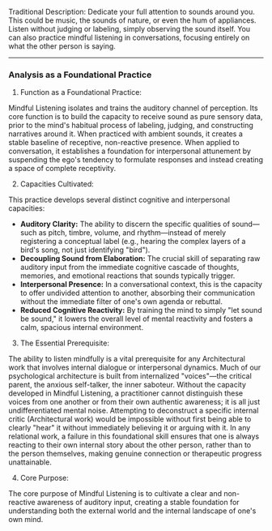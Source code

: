   

Traditional Description: Dedicate your full attention to sounds around you. This could be music, the sounds of nature, or even the hum of appliances. Listen without judging or labeling, simply observing the sound itself. You can also practice mindful listening in conversations, focusing entirely on what the other person is saying.

---

### Analysis as a Foundational Practice

1. Function as a Foundational Practice:

Mindful Listening isolates and trains the auditory channel of perception. Its core function is to build the capacity to receive sound as pure sensory data, prior to the mind's habitual process of labeling, judging, and constructing narratives around it. When practiced with ambient sounds, it creates a stable baseline of receptive, non-reactive presence. When applied to conversation, it establishes a foundation for interpersonal attunement by suspending the ego's tendency to formulate responses and instead creating a space of complete receptivity.

2. Capacities Cultivated:

This practice develops several distinct cognitive and interpersonal capacities:

- **Auditory Clarity:** The ability to discern the specific qualities of sound—such as pitch, timbre, volume, and rhythm—instead of merely registering a conceptual label (e.g., hearing the complex layers of a bird's song, not just identifying "bird").
- **Decoupling Sound from Elaboration:** The crucial skill of separating raw auditory input from the immediate cognitive cascade of thoughts, memories, and emotional reactions that sounds typically trigger.
- **Interpersonal Presence:** In a conversational context, this is the capacity to offer undivided attention to another, absorbing their communication without the immediate filter of one's own agenda or rebuttal.
- **Reduced Cognitive Reactivity:** By training the mind to simply "let sound be sound," it lowers the overall level of mental reactivity and fosters a calm, spacious internal environment.

3. The Essential Prerequisite:

The ability to listen mindfully is a vital prerequisite for any Architectural work that involves internal dialogue or interpersonal dynamics. Much of our psychological architecture is built from internalized "voices"—the critical parent, the anxious self-talker, the inner saboteur. Without the capacity developed in Mindful Listening, a practitioner cannot distinguish these voices from one another or from their own authentic awareness; it is all just undifferentiated mental noise. Attempting to deconstruct a specific internal critic (Architectural work) would be impossible without first being able to clearly "hear" it without immediately believing it or arguing with it. In any relational work, a failure in this foundational skill ensures that one is always reacting to their own internal story about the other person, rather than to the person themselves, making genuine connection or therapeutic progress unattainable.

4. Core Purpose:

The core purpose of Mindful Listening is to cultivate a clear and non-reactive awareness of auditory input, creating a stable foundation for understanding both the external world and the internal landscape of one's own mind.